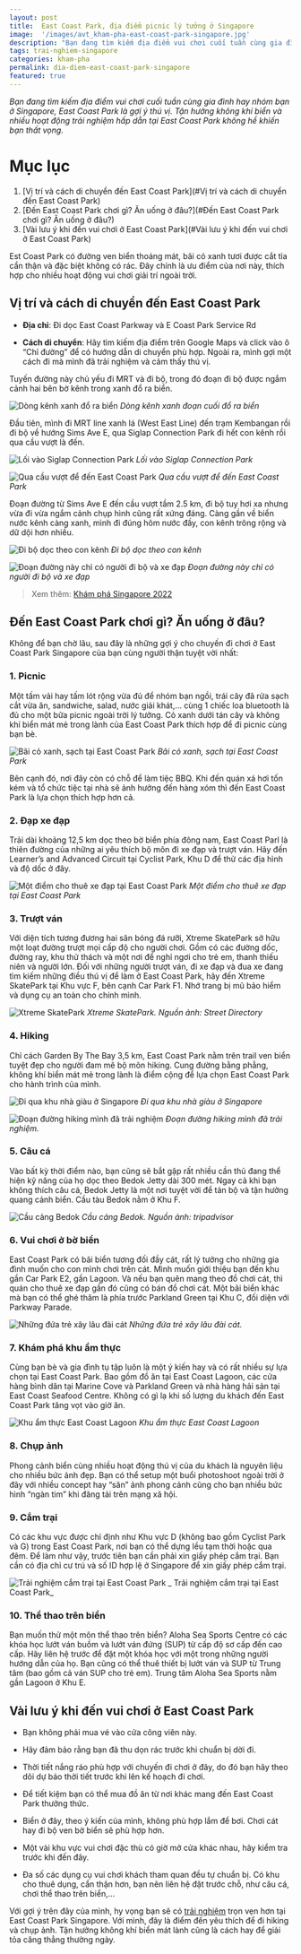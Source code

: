 ```yaml
---
layout: post
title:  East Coast Park, địa điểm picnic lý tưởng ở Singapore
image:  '/images/avt_kham-pha-east-coast-park-singapore.jpg'
description: "Bạn đang tìm kiếm địa điểm vui chơi cuối tuần cùng gia đình hay nhóm bạn ở Singapore, East Coast Park là gợi ý thú vị"
tags: trai-nghiem-singapore
categories: kham-pha
permalink: dia-diem-east-coast-park-singapore
featured: true
---
```

_Bạn đang tìm kiếm địa điểm vui chơi cuối tuần cùng gia đình hay nhóm bạn ở Singapore, East Coast Park là gợi ý thú vị. Tận hưởng không khí biển và nhiều hoạt động trải nghiệm hấp dẫn tại East Coast Park không hề khiến bạn thất vọng._

# Mục lục
1. [Vị trí và cách di chuyển đến East Coast Park](#Vị trí và cách di chuyển đến East Coast Park)
2. [Đến East Coast Park chơi gì? Ăn uống ở đâu?](#Đến East Coast Park chơi gì? Ăn uống ở đâu?)
3. [Vài lưu ý khi đến vui chơi ở East Coast Park](#Vài lưu ý khi đến vui chơi ở East Coast Park)

Est Coast Park có đường ven biển thoáng mát, bãi cỏ xanh tươi được cắt tỉa cẩn thận và đặc biệt không có rác. Đây chính là ưu điểm của nơi này, thích hợp cho nhiều hoạt động vui chơi giải trí ngoài trời.

## Vị trí và cách di chuyển đến East Coast Park <a name="Vị trí và cách di chuyển đến East Coast Park"></a>

- **Địa chỉ**: Đi dọc East Coast Parkway và E Coast Park Service Rd

- **Cách di chuyển**: Hãy tìm kiếm địa điểm trên Google Maps và click vào ô “Chỉ đường” để có hướng dẫn di chuyển phù hợp. Ngoài ra, mình gợi một cách đi mà mình đã trải nghiệm và cảm thấy thú vị. 

Tuyến đường này chủ yếu đi MRT và đi bộ, trong đó đoạn đi bộ được ngắm cảnh hai bên bờ kênh trong xanh đổ ra biển.

![Dòng kênh xanh đổ ra biển](/images/kenh-xanh-siglap-park-east-coast-park.jpg)
_Dòng kênh xanh đoạn cuối đổ ra biển_

Đầu tiên, mình đi MRT line xanh lá (West East Line) đến trạm Kembangan rồi đi bộ về hướng Sims Ave E, qua Siglap Connection Park đi hết con kênh rồi qua cầu vượt là đến.

![Lối vào Siglap Connection Park](/images/siglap-park-connection-singapore.jpg)
_Lối vào Siglap Connection Park_

![Qua cầu vượt để đến East Coast Park](/images/cau-vuot-gan-east-coast-park.jpg)
_Qua cầu vượt để đến East Coast Park_

Đoạn đường từ Sims Ave E đến cầu vượt tầm 2.5 km, đi bộ tuy hơi xa nhưng vừa đi vừa ngắm cảnh chụp hình cũng rất xứng đáng. Càng gần về biển nước kênh càng xanh, mình đi đúng hôm nước đầy, con kênh trông rộng và dữ dội hơn nhiều.

![Đi bộ dọc theo con kênh](/images/duong-hiking-east-coast-park.jpg)
_Đi bộ dọc theo con kênh_

![Đoạn đường này chỉ có người đi bộ và xe đạp](/images/hiking-east-coast-park-singapore.jpg)
_Đoạn đường này chỉ có người đi bộ và xe đạp_

> Xem thêm: [Khám phá Singapore 2022](https://vegiang.com/tag/trai-nghiem-singapore)

## Đến East Coast Park chơi gì? Ăn uống ở đâu? <a name="Đến East Coast Park chơi gì? Ăn uống ở đâu?"></a>

Không để bạn chờ lâu, sau đây là những gợi ý cho chuyến đi chơi ở East Coast Park Singapore của bạn cùng người thận tuyệt vời nhất:

### 1. Picnic

Một tấm vải hay tấm lót rộng vừa đủ để nhóm bạn ngồi, trái cây đã rửa sạch cắt vừa ăn, sandwiche, salad, nước giải khát,… cùng 1 chiếc loa bluetooth là đủ cho một bữa picnic ngoài trời lý tưởng. Cỏ xanh dưới tán cây và không khí biển mát mẻ trong lành của East Coast Park thích hợp để đi picnic cùng bạn bè.

![Bãi cỏ xanh, sạch tại East Coast Park](/images/bai-co-east-coast-park.jpg)
_Bãi cỏ xanh, sạch tại East Coast Park_

Bên cạnh đó, nơi đây còn có chỗ để làm tiệc BBQ. Khi đến quán xá hơi tốn kém và tổ chức tiệc tại nhà sẽ ảnh hưởng đến hàng xóm thì đến East Coast Park là lựa chọn thích hợp hơn cả.

### 2. Đạp xe đạp

Trải dài khoảng 12,5 km dọc theo bờ biển phía đông nam, East Coast Parl là thiên đường của những ai yêu thích bộ môn đi xe đạp và trượt ván. Hãy đến Learner’s and Advanced Circuit tại Cyclist Park, Khu D để thử các địa hình và độ dốc ở đây.

![Một điểm cho thuê xe đạp tại East Coast Park](/images/thue-xe-dap-east-coast-park.jpg)
_Một điểm cho thuê xe đạp tại East Coast Park_

### 3. Trượt ván

Với diện tích tương đương hai sân bóng đá rưỡi, Xtreme SkatePark sở hữu một loạt đường trượt mọi cấp độ cho người chơi. Gồm có các đường dốc, đường ray, khu thử thách và một nơi để nghỉ ngơi cho trẻ em, thanh thiếu niên và người lớn. Đối với những người trượt ván, đi xe đạp và đua xe đang tìm kiếm những điều thú vị để làm ở East Coast Park, hãy đến Xtreme SkatePark tại Khu vực F, bên cạnh Car Park F1. Nhớ trang bị mũ bảo hiểm và dụng cụ an toàn cho chính mình.

![ Xtreme SkatePark](/images/xtreme-skate-park-src-street-directory.jpg)
_Xtreme SkatePark. Nguồn ảnh: Street Directory_

### 4. Hiking 

Chỉ cách Garden By The Bay 3,5 km, East Coast Park nằm trên trail ven biển tuyệt đẹp cho người đam mê bộ môn hiking. Cung đường bằng phẳng, không khí biển mát mẻ trong lành là điểm cộng để lựa chọn East Coast Park cho hành trình của mình.

![Đi qua khu nhà giàu ở Singapore](/images/canh-quan-hai-ben-duong-di-hiking-east-coast-park.jpg)
_Đi qua khu nhà giàu ở Singapore_

![Đoạn đường hiking mình đã trải nghiệm](/images/hiking-east-coast-park.jpg)
_Đoạn đường hiking mình đã trải nghiệm._

### 5. Câu cá

Vào bất kỳ thời điểm nào, bạn cũng sẽ bắt gặp rất nhiều cần thủ đang thể hiện kỹ năng của họ dọc theo Bedok Jetty dài 300 mét. Ngay cả khi bạn không thích câu cá, Bedok Jetty là một nơi tuyệt vời để tản bộ và tận hưởng quang cảnh biển. Cầu tàu Bedok nằm ở Khu F.

![Cầu cảng Bedok](/images/jetty-tripadvisor.jpg)
_Cầu cảng Bedok. Nguồn ảnh: tripadvisor_

### 6. Vui chơi ở bờ biển

East Coast Park có bãi biển tương đối đầy cát, rất lý tưởng cho những gia đình muốn cho con mình chơi trên cát. Mình muốn giới thiệu bạn đến khu gần Car Park E2, gần Lagoon. Và nếu bạn quên mang theo đồ chơi cát, thì quán cho thuê xe đạp gần đó cũng có bán đồ chơi cát. Một bãi biển khác mà bạn có thể ghé thăm là phía trước Parkland Green tại Khu C, đối diện với Parkway Parade.

![Những đứa trẻ xây lâu đài cát](/images/bai-bien-east-coast-park.jpg)
_Những đứa trẻ xây lâu đài cát._

### 7. Khám phá khu ẩm thực

Cùng bạn bè và gia đình tụ tập luôn là một ý kiến hay và có rất nhiều sự lựa chọn tại East Coast Park. Bao gồm đồ ăn tại East Coast Lagoon, các cửa hàng bình dân tại Marine Cove và Parkland Green và nhà hàng hải sản tại East Coast Seafood Centre. Không có gì lạ khi số lượng du khách đến East Coast Park tăng vọt vào giờ ăn.

![Khu ẩm thực East Coast Lagoon](/images/East-coast-lagoon-food-village-location.jpg)
_Khu ẩm thực East Coast Lagoon_

### 8. Chụp ảnh

Phong cảnh biển cùng nhiều hoạt động thú vị của du khách là nguyên liệu cho nhiều bức ảnh đẹp. Bạn có thể setup một buổi photoshoot ngoài trời ở đây với nhiều concept hay “săn” ảnh phong cảnh cũng cho bạn nhiều bức hình “ngàn tim” khi đăng tải trên mạng xã hội.

### 9. Cắm trại

Có các khu vực được chỉ định như Khu vực D (không bao gồm Cyclist Park và G) trong East Coast Park, nơi bạn có thể dựng lều tạm thời hoặc qua đêm. Để làm như vậy, trước tiên bạn cần phải xin giấy phép cắm trại. Bạn cần có địa chỉ cư trú và số ID hợp lệ ở Singapore để xin giấy phép cắm trại.

![Trải nghiệm cắm trại tại East Coast Park](/images/cam-trai-east-coast-park.jpg)
_ Trải nghiệm cắm trại tại East Coast Park_

### 10. Thể thao trên biển

Bạn muốn thử một môn thể thao trên biển? Aloha Sea Sports Centre có các khóa học lướt ván buồm và lướt ván đứng (SUP) từ cấp độ sơ cấp đến cao cấp. Hãy liên hệ trước để đặt một khóa học với một trong những người hướng dẫn của họ. Bạn cũng có thể thuê thiết bị lướt ván và SUP từ Trung tâm (bao gồm cả ván SUP cho trẻ em). Trung tâm Aloha Sea Sports nằm gần Lagoon ở Khu E.

## Vài lưu ý khi đến vui chơi ở East Coast Park <a name=" Vài lưu ý khi đến vui chơi ở East Coast Park "></a>

- Bạn không phải mua vé vào cửa công viên này.

- Hãy đảm bảo rằng bạn đã thu dọn rác trước khi chuẩn bị dời đi.

- Thời tiết nắng ráo phù hợp với chuyến đi chơi ở đây, do đó bạn hãy theo dõi dự báo thời tiết trước khi lên kế hoạch đi chơi.

- Để tiết kiệm bạn có thể mua đồ ăn từ nơi khác mang đến East Coast Park thưởng thức.

- Biển ở đây, theo ý kiến của mình, không phù hợp lắm để bơi. Chơi cát hay đi bộ ven bờ biển sẽ phù hợp hơn.

- Một vài khu vực vui chơi đặc thù có giờ mở cửa khác nhau, hãy kiểm tra trước khi đến đây.

- Đa số các dụng cụ vui chơi khách tham quan đều tự chuẩn bị. Có khu cho thuê dụng, cẩn thận hơn, bạn nên liên hệ đặt trước chỗ, như câu cá, chơi thể thao trên biển,…

Với gợi ý trên đây của mình, hy vọng bạn sẽ có [trải nghiệm]( https://vegiang.com/kham-pha/) trọn vẹn hơn tại East Coast Park Singapore. Với mình, đây là điểm đến yêu thích để đi hiking và chụp ảnh. Tận hưởng không khí biển mát lành cũng là cách hay để giải tỏa căng thẳng thường ngày.
